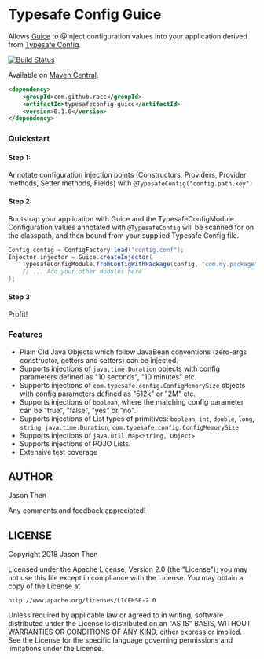# Typesafe Config Guice
Allows [Guice](https://github.com/google/guice) to @Inject configuration values into your application derived from [Typesafe Config](https://github.com/typesafehub/config).

[![Build Status](https://travis-ci.org/racc/typesafeconfig-guice.svg?branch=master)](https://travis-ci.org/racc/typesafeconfig-guice)

Available on [Maven Central](http://search.maven.org/#search%7Cga%7C1%7Ca%3A%22typesafeconfig-guice%22).
 
```xml
<dependency>
    <groupId>com.github.racc</groupId>
    <artifactId>typesafeconfig-guice</artifactId>
    <version>0.1.0</version>
</dependency>
```

### Quickstart
#### Step 1:
Annotate configuration injection points (Constructors, Providers, Provider methods, Setter methods, Fields) with ```@TypesafeConfig("config.path.key")```

#### Step 2:
Bootstrap your application with Guice and the TypesafeConfigModule.
Configuration values annotated with `@TypesafeConfig` will be scanned for on the classpath, and then bound from your supplied Typesafe Config file.
```java
Config config = ConfigFactory.load("config.conf");
Injector injector = Guice.createInjector(
	TypesafeConfigModule.fromConfigWithPackage(config, "com.my.package");
	// ... Add your other modules here
);
```

#### Step 3:
Profit!

### Features
- Plain Old Java Objects which follow JavaBean conventions (zero-args constructor, getters and setters) can be injected. 
- Supports injections of `java.time.Duration` objects with config parameters defined as "10 seconds", "10 minutes" etc.
- Supports injections of `com.typesafe.config.ConfigMemorySize` objects with config parameters defined as "512k" or "2M" etc.
- Supports injections of `boolean`, where the matching config parameter can be "true", "false", "yes" or "no".
- Supports injections of List types of primitives: `boolean`, `int`, `double`, `long`, `string`, `java.time.Duration`, `com.typesafe.config.ConfigMemorySize`
- Supports injections of `java.util.Map<String, Object>`
- Supports injections of POJO Lists.
- Extensive test coverage

AUTHOR
-----------
Jason Then 

Any comments and feedback appreciated!

LICENSE
-----------
Copyright 2018 Jason Then

Licensed under the Apache License, Version 2.0 (the "License");
you may not use this file except in compliance with the License.
You may obtain a copy of the License at

    http://www.apache.org/licenses/LICENSE-2.0

Unless required by applicable law or agreed to in writing, software
distributed under the License is distributed on an "AS IS" BASIS,
WITHOUT WARRANTIES OR CONDITIONS OF ANY KIND, either express or implied.
See the License for the specific language governing permissions and
limitations under the License.
